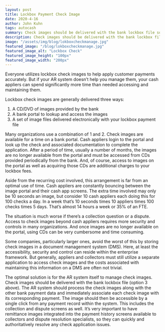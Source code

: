 ```yaml
---
layout: post
title: Lockbox Payment Check Image
date: 2020-4-16
author: John Kuhn
tags: autocash
summary: Check images should be delivered with the bank lockbox file so AR system can immediately associate each check image with its corresponding payment.
description: Check images should be delivered with the bank lockbox file so AR system can immediately associate each check image with its corresponding payment.
image: "/assets/img/blog/lokboxcheckmanage.jpg"
featured_image: "/blog/lokboxcheckmanage.jpg"
featured_image_alt: "Lockbox Check"
featured_image_height: "100px"
featured_image_width: "200px"
---
```


Everyone utilizes lockbox check images to help apply customer payments accurately.  But if your AR system doesn’t help you manage them, your cash appliers can spend significantly more time than needed accessing and maintaining them.

Lockbox check images are generally delivered three ways:

1. A CD/DVD of images provided by the bank
2. A bank portal to lookup and access the images
3. A set of image files delivered electronically with your lockbox payment file

Many organizations use a combination of 1 and 2.  Check images are available for a time on a bank portal.  Cash appliers login to the portal and look up the check and associated documentation to complete the application.  After a period of time, usually a number of months, the images are no longer available from the portal and must be accessed from CDs provided periodically from the bank.  And, of course, access to images on the portal as well as acquiring those CDs are additional charges to your lockbox fees.

Aside from the recurring cost involved, this arrangement is far from an optimal use of time.  Cash appliers are constantly bouncing between the image portal and their cash app screens.  The extra time involved may only be 10 seconds an image, but consider 10 cash appliers each doing this for 100 checks a day.  In a week that’s 10 seconds times 10 appliers times 100 checks times 5 days.  That’s almost 14 hours a week or 35% of an FTE.  

The situation is much worse if there’s a collection question or a dispute.  Access to check images beyond cash appliers requires more security and controls in many organizations.  And once images are no longer available on the portal, using CDs can be very cumbersome and time consuming.

Some companies, particularly larger ones, avoid the worst of this by storing check images in a document management system (DMS).  Here, at least the accessibility, security and control can reside within the enterprise framework.  But generally, appliers and collectors must still utilize a separate application to access check images and the costs associated with maintaining this information on a DMS are often not trivial.

The optimal solution is for the AR system itself to manage check images.  Check images should be delivered with the bank lockbox file (option 3 above).  The AR system should process the check images along with the other bank payment data and immediately associate each check image with its corresponding payment.   The image should then be accessible by a single click from any payment record within the system.   This includes the collection and dispute screens as well.  It’s very important to have remittance images integrated into the payment history screens available to collectors and dispute resolution specialists, so they can quickly and authoritatively resolve any check application issues.
